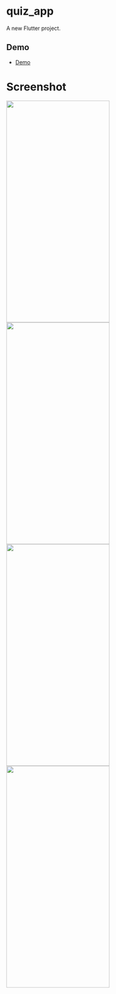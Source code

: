 # quiz_app

A new Flutter project.

## Demo

 - [Demo](https://moquizapp.netlify.app)


# Screenshot
 <img src="https://github.com/MohammadAliOmari/test/assets/123997624/c4794e0c-be3f-4fa4-b76c-8aa7eeecfcf0" width="270" height="580"> <img src="https://github.com/MohammadAliOmari/test/assets/123997624/d4934380-fb32-436b-b232-6006ee9f048a" width="270" height="580">
 <img src="https://github.com/MohammadAliOmari/test/assets/123997624/b8a0e33f-0820-4806-8d94-a4c0e27dd930" width="270" height="580"> <img src="https://github.com/MohammadAliOmari/test/assets/123997624/a4a3d63f-dbb8-47cc-a785-268f030d6c1f" width="270" height="580">
